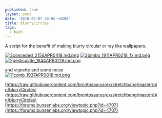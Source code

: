 ```yaml
---
published: true
layout: post
date: '2018-04-07 20:06 +0200'
title: blurryCircles
tags:
  - bash
---
```

A script for the benefit of making blurry circular or ray like wallpapers.

[![3conceded_2156APR0418.md.png](https://cdn.scrot.moe/images/2018/04/07/3conceded_2156APR0418.md.png)](https://cdn.scrot.moe/images/2018/04/07/3conceded_2156APR0418.png)
[![2bimbo_1911APR0218_fx.md.png](https://cdn.scrot.moe/images/2018/04/07/2bimbo_1911APR0218_fx.md.png)](https://cdn.scrot.moe/images/2018/04/07/2bimbo_1911APR0218_fx.png)
[![2gesticulate_1844APR0218.md.png](https://cdn.scrot.moe/images/2018/04/07/2gesticulate_1844APR0218.md.png)](https://cdn.scrot.moe/images/2018/04/07/2gesticulate_1844APR0218.png)

and vignette and some noise  
[![11comb_1937APR0818.md.png](https://cdn.scrot.moe/images/2018/04/08/11comb_1937APR0818.md.png)](https://cdn.scrot.moe/images/2018/04/08/11comb_1937APR0818.png)

[https://raw.githubusercontent.com/brontosaurusrex/stretchbang/master/bin/blurryCircles](https://raw.githubusercontent.com/brontosaurusrex/stretchbang/master/bin/blurryCircles)  
[https://forums.bunsenlabs.org/viewtopic.php?id=4707](https://forums.bunsenlabs.org/viewtopic.php?id=4707)
